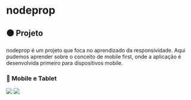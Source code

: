 # nodeprop

## :black_circle: Projeto

nodeprop é um projeto que foca no aprendizado da responsividade.
Aqui pudemos aprender sobre o conceito de mobile 
first, onde a aplicação é desenvolvida primeiro para dispositivos mobile.

### :iphone: Mobile e Tablet
![](https://github.com/gui13info/nodeprop/blob/master/screen/phone.gif) ![](https://github.com/gui13info/nodeprop/blob/master/screen/tablet.gif)
